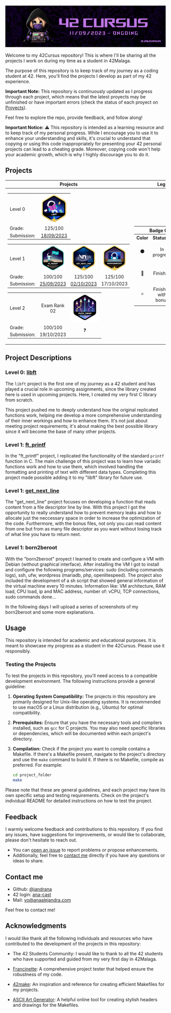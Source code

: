 <p align="center"><img src=".github/assets/cursusbanner.png" alt="Cursus banner"/></p>

Welcome to my 42Cursus repository! This is where I'll be sharing all the projects I work on during my time as a student in 42Malaga.

The purpose of this repository is to keep track of my journey as a coding student at 42. Here, you'll find the projects I develop as part of my 42 experience. 

**Important Note:** This repository is continuously updated as I progress through each project, which means that the latest proyects may be unfinished or have important errors (check the status of each proyect on [Proyects](#proyects)). 

Feel free to explore the repo, provide feedback, and follow along!

**Important Notice:** ⚠️ This repository is intended as a learning resource and to keep track of my personal progress. While I encourage you to use it to enhance your understanding and skills, it's crucial to understand that copying or using this code inappropriately for presenting your 42 personal projects can lead to a cheating grade. Moreover, copying code won't help your academic growth, which is why I highly discourage you to do it.
## Projects

<table>
   <thead>
      <th>Projects</th>
      <th>Legend</th>
   </thead>
   <tbody>
      <tr><td>
            <table>
               <tr>
                  <td>Level 0</td>
                  <td><a href="https://github.com/jandrana/libft"><img src=".github/assets/libftm.png" alt="libft bonus" width="90"/></a></td>
               </tr>
               <tr>
                  <td>Grade:</td>
                  <td align="center">125/100</td>
               </tr>
               <tr align="center">
                  <td>Submission:</td>
                  <td><a href="https://github.com/jandrana/libft">18/09/2023</a></td>
               </tr>
            </table>
            <table>
               <tr>
                  <td>Level 1</td>
                  <td><a href="https://github.com/jandrana/ft_printf"><img src=".github/assets/ft_printfe.png" alt="printf" width="95"/></a></td>
                  <td><a href="https://github.com/jandrana/get_next_line"><img src=".github/assets/get_next_linem.png" alt="get_next_line bonus" width="90"/></a></td>
                  <td><a href=""><img src=".github/assets/born2berootm.png" alt="born2beroot bonus" width="90"/></a></td>
               </tr>
               <tr>
                  <td>Grade:</td>
                  <td align="center">100/100</td>
                  <td align="center">125/100</td>
                  <td align="center">125/100</td>
               </tr>
               <tr align="center">
                  <td>Submission:</td>
                  <td><a href="https://github.com/jandrana/ft_printf">25/09/2023</a></td>
                  <td><a href="https://github.com/jandrana/get_next_line">02/10/2023</a></td>
                  <td>17/10/2023</td>
               </tr>
            </table>
            <table>
               <tr>
                  <td>Level 2</td>
                  <td align="center">Exam Rank<br>02</td>
                  <td><a href=""><img src=".github/assets/push_swapn.png" alt="push_swap in progress" width="90"/></a></td>
               </tr>
               <tr>
                  <td>Grade:</td>
                  <td align="center">100/100</td>
                  <td rowspan="2" align="center">❓</td>
               </tr>
               <tr align="center">
                  <td>Submission:</td>
                  <td>19/10/2023</td>
               </tr>
            </table>
      </td>
      <td>
         <table>
            <thead>
               <th colspan="4">Badge Colours</th>
            </thead>
            <tbody>
               <tr>
                  <td><strong>Color</strong></td>
                  <td><strong>Status</strong></td>
                  <td><strong>Example</strong></td>
               </tr>
               <tr align="center">
                  <td>⚫️</td>
                  <td>In progress</td>
                  <td><img src=".github/assets/push_swapn.png" alt="in progress" width="70"/></td>
               </tr>
               <tr align="center">
                  <td>🔵</td>
                  <td>Finished</td>
                  <td><img src=".github/assets/ft_printfe.png" alt="completed" width="70"/></td>
               </tr>
               <tr align="center">
                  <td>⭐️</td>
                  <td>Finished<br>with bonus</td>
                  <td><img src=".github/assets/libftm.png" alt="completed bonus" width="68"/></td>
               </tr>
            </tbody>
         </table>
      </td></tr>
   </tbody>
</table>

## Project Descriptions

### Level 0: [libft](https://github.com/jandrana/libft)

The `libft` project is the first one of my journey as a 42 student and has played a crucial role in upcoming assignments, since the library created here is used in upcoming projects. Here, I created my very first C library from scratch.

This project pushed me to deeply understand how the original replicated functions work, helping me develop a more comprehensive understanding of their inner workings and how to enhance them. It's not just about meeting project requirements; it's about making the best possible library since it will become the base of many other projects.

### Level 1: [ft_printf](https://github.com/jandrana/ft_printf)

In the "ft_printf" project, I replicated the functionality of the standard `printf` function in C. The main challenge of this project was to learn how variadic functions work and how to use them, which involved handling the formatting and printing of text with different data types. Completing this project made possible adding it to my "libft" library for future use.

### Level 1: [get_next_line](https://github.com/jandrana/get_next_line)

The "get_next_line" project focuses on developing a function that reads content from a file descriptor line by line. With this project I got the opportunity to really understand how to prevent memory leaks and how to allocate just the neccessary space in order to increase the optimization of the code. Furthermore, with the bonus files, not only you can read content from one but from as many file descriptor as you want without losing track of what line you have to return next.

### Level 1: born2beroot

With the "born2beroot" proyect I learned to create and configure a VM with Debian (without graphical interface). After installing the VM I got to install and configure the following programs/services: sudo (including commands logs), ssh, ufw, wordpress (mariadb, php, openlitespeed). The project also included the development of a sh script that showed general information of the virtual machine every 10 minutes. Information like: VM architecture, RAM load, CPU load, ip and MAC address, number of: vCPU, TCP connections, sudo commands done...

In the following days I will upload a series of screenshots of my born2beroot and some more explanations.

## Usage

This repository is intended for academic and educational purposes. It is meant to showcase my progress as a student in the 42Cursus. Please use it responsibly.

### Testing the Projects

To test the projects in this repository, you'll need access to a compatible development environment. The following instructions provide a general guideline:

1. **Operating System Compatibility:** The projects in this repository are primarily designed for Unix-like operating systems. It is recommended to use macOS or a Linux distribution (e.g., Ubuntu) for optimal compatibility.

2. **Prerequisites:** Ensure that you have the necessary tools and compilers installed, such as `gcc` for C projects. You may also need specific libraries or dependencies, which will be documented within each project's directory.

3. **Compilation:** Check if the project you want to compile contains a Makefile. If there's a Makefile present, navigate to the project's directory and use the `make` command to build it. If there is no Makefile, compile as preferred. For example:

   ```bash
   cd project_folder
   make

Please note that these are general guidelines, and each project may have its own specific setup and testing requirements. Check on the project's individual README for detailed instructions on how to test the project.
## Feedback

I warmly welcome feedback and contributions to this repository. If you find any issues, have suggestions for improvements, or would like to collaborate, please don't hesitate to reach out.

- You can [open an issue](https://github.com/jandrana/42-Cursus/issues) to report problems or propose enhancements.
- Additionally, feel free to [contact me](#contact-me) directly if you have any questions or ideas to share.

## Contact me

- Github: [@jandrana](https://github.com/jandrana)
- 42 login: [ana-cast](https://profile.intra.42.fr/users/ana-cast)
- Mail: yo@anaalejandra.com

Feel free to contact me!
## Acknowledgments

I would like thank all the following individuals and resources who have contributed to the development of the projects in this repository:

- The 42 Students Community: I would like to thank to all the 42 students who have supported and guided from my very first day in 42Malaga.

- [Francinette](https://github.com/xicodomingues/francinette): A comprehensive project tester that helped ensure the robustness of my code.

- [42make](https://github.com/Nimon77/42make): An inspiration and reference for creating efficient Makefiles for my projects.

- [ASCII Art Generator](https://patorjk.com/software/taag/#p=testall&c=echo&f=Arrows&t=ft_printf): A helpful online tool for creating stylish headers and drawings for the Makefiles.
